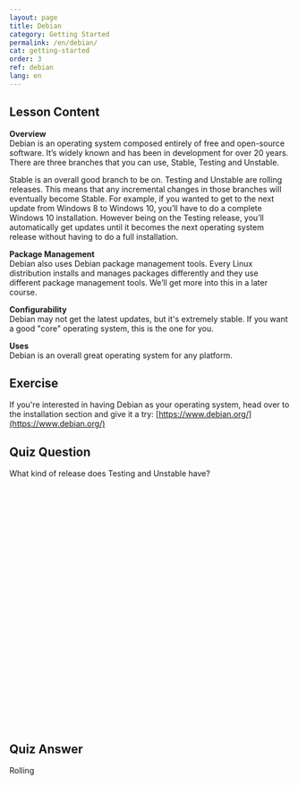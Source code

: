 ```yaml
---
layout: page
title: Debian
category: Getting Started
permalink: /en/debian/
cat: getting-started
order: 3
ref: debian
lang: en
---
```


## Lesson Content

**Overview**  
Debian is an operating system composed entirely of free and open-source software. It’s widely known and has been in development for over 20 years. There are three branches that you can use, Stable, Testing and Unstable. 

Stable is an overall good branch to be on. Testing and Unstable are rolling releases. This means that any incremental changes in those branches will eventually become Stable. For example, if you wanted to get to the next update from Windows 8 to Windows 10, you’ll have to do a complete Windows 10 installation. However being on the Testing release, you’ll automatically get updates until it becomes the next operating system release without having to do a full installation. 

**Package Management**  
Debian also uses Debian package management tools. Every Linux distribution installs and manages packages differently and they use different package management tools. We’ll get more into this in a later course. 

**Configurability**  
Debian may not get the latest updates, but it's extremely stable. If you want a good "core" operating system, this is the one for you.

**Uses**  
Debian is an overall great operating system for any platform.


## Exercise

If you're interested in having Debian as your operating system, head over to the installation section and give it a try: [https://www.debian.org/](https://www.debian.org/)

## Quiz Question

What kind of release does Testing and Unstable have?  
<br /><br /><br /><br /><br /><br /><br /><br /><br /><br /><br /><br /><br /><br /><br /><br /><br /><br /><br /><br /><br /><br /><br /><br /><br /><br />
## Quiz Answer

Rolling
